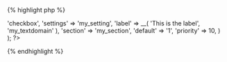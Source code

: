 
{% highlight php %}
<?php
Kirki::add_field( 'my_config', array(
	'type'        => 'checkbox',
	'settings'    => 'my_setting',
	'label'       => __( 'This is the label', 'my_textdomain' ),
	'section'     => 'my_section',
	'default'     => '1',
	'priority'    => 10,
) );
?>
{% endhighlight %}
